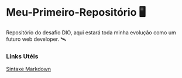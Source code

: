 # Meu-Primeiro-Repositório 🖥️
Repositório do desafio DIO, aqui estará toda minha evolução como um futuro web developer. 🛰️

### Links Utéis
[Sintaxe Markdown](https://docs.pipz.com/central-de-ajuda/learning-center/guia-basico-de-markdown#open)
